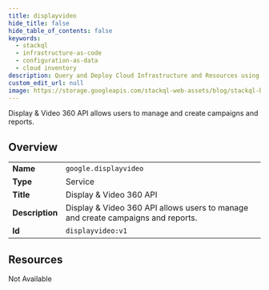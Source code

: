 ```yaml
---
title: displayvideo
hide_title: false
hide_table_of_contents: false
keywords:
  - stackql
  - infrastructure-as-code
  - configuration-as-data
  - cloud inventory
description: Query and Deploy Cloud Infrastructure and Resources using SQL
custom_edit_url: null
image: https://storage.googleapis.com/stackql-web-assets/blog/stackql-blog-post-featured-image.png
---
```

Display & Video 360 API allows users to manage and create campaigns and reports.  
    

## Overview
<table><tbody>
<tr><td><b>Name</b></td><td><code>google.displayvideo</code></td></tr>
<tr><td><b>Type</b></td><td>Service</td></tr>
<tr><td><b>Title</b></td><td>Display & Video 360 API</td></tr>
<tr><td><b>Description</b></td><td>Display & Video 360 API allows users to manage and create campaigns and reports.</td></tr>
<tr><td><b>Id</b></td><td><code>displayvideo:v1</code></td></tr>
</tbody></table>

## Resources
<div class="row"><div class="providerDocColumn">Not Available</div></div>